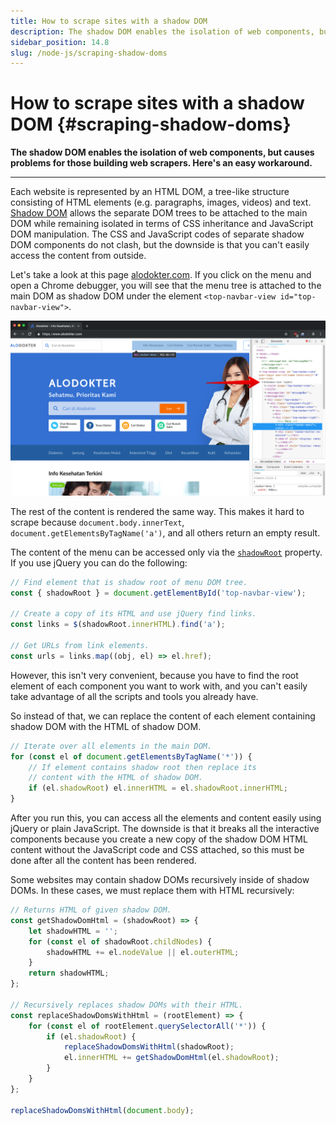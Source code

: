 ```yaml
---
title: How to scrape sites with a shadow DOM
description: The shadow DOM enables the isolation of web components, but causes problems for those building web scrapers. Here's an easy workaround.
sidebar_position: 14.8
slug: /node-js/scraping-shadow-doms
---
```


# How to scrape sites with a shadow DOM {#scraping-shadow-doms}

**The shadow DOM enables the isolation of web components, but causes problems for those building web scrapers. Here's an easy workaround.**

---

Each website is represented by an HTML DOM, a tree-like structure consisting of HTML elements (e.g. paragraphs, images, videos) and text. [Shadow DOM](https://developer.mozilla.org/en-US/docs/Web/Web_Components/Using_shadow_DOM) allows the separate DOM trees to be attached to the main DOM while remaining isolated in terms of CSS inheritance and JavaScript DOM manipulation. The CSS and JavaScript codes of separate shadow DOM components do not clash, but the downside is that you can't easily access the content from outside.

Let's take a look at this page [alodokter.com](https://www.alodokter.com/). If you click on the menu and open a Chrome debugger, you will see that the menu tree is attached to the main DOM as shadow DOM under the element `<top-navbar-view id="top-navbar-view">`.

![Shadow root of the top-navbar-view custom element](./images/shadow.png)

The rest of the content is rendered the same way. This makes it hard to scrape because `document.body.innerText`, `document.getElementsByTagName('a')`, and all others return an empty result.

The content of the menu can be accessed only via the [`shadowRoot`](https://developer.mozilla.org/en-US/docs/Web/API/ShadowRoot) property. If you use jQuery you can do the following:

```js
// Find element that is shadow root of menu DOM tree.
const { shadowRoot } = document.getElementById('top-navbar-view');

// Create a copy of its HTML and use jQuery find links.
const links = $(shadowRoot.innerHTML).find('a');

// Get URLs from link elements.
const urls = links.map((obj, el) => el.href);
```

However, this isn't very convenient, because you have to find the root element of each component you want to work with, and you can't easily take advantage of all the scripts and tools you already have.

So instead of that, we can replace the content of each element containing shadow DOM with the HTML of shadow DOM.

```js
// Iterate over all elements in the main DOM.
for (const el of document.getElementsByTagName('*')) {
    // If element contains shadow root then replace its
    // content with the HTML of shadow DOM.
    if (el.shadowRoot) el.innerHTML = el.shadowRoot.innerHTML;
}
```

After you run this, you can access all the elements and content easily using jQuery or plain JavaScript. The downside is that it breaks all the interactive components because you create a new copy of the shadow DOM HTML content without the JavaScript code and CSS attached, so this must be done after all the content has been rendered.

Some websites may contain shadow DOMs recursively inside of shadow DOMs. In these cases, we must replace them with HTML recursively:

```js
// Returns HTML of given shadow DOM.
const getShadowDomHtml = (shadowRoot) => {
    let shadowHTML = '';
    for (const el of shadowRoot.childNodes) {
        shadowHTML += el.nodeValue || el.outerHTML;
    }
    return shadowHTML;
};

// Recursively replaces shadow DOMs with their HTML.
const replaceShadowDomsWithHtml = (rootElement) => {
    for (const el of rootElement.querySelectorAll('*')) {
        if (el.shadowRoot) {
            replaceShadowDomsWithHtml(shadowRoot);
            el.innerHTML += getShadowDomHtml(el.shadowRoot);
        }
    }
};

replaceShadowDomsWithHtml(document.body);
```
